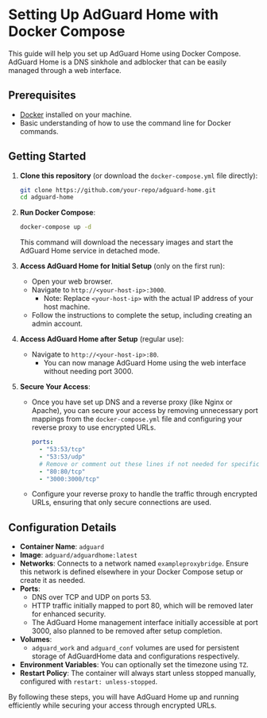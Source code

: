 # Setting Up AdGuard Home with Docker Compose

This guide will help you set up AdGuard Home using Docker Compose. AdGuard Home is a DNS sinkhole and adblocker that can be easily managed through a web interface.

## Prerequisites
- [Docker](https://www.docker.com/products/docker-desktop) installed on your machine.
- Basic understanding of how to use the command line for Docker commands.

## Getting Started

1. **Clone this repository** (or download the `docker-compose.yml` file directly):
   ```sh
   git clone https://github.com/your-repo/adguard-home.git
   cd adguard-home
   ```

2. **Run Docker Compose**:
   ```sh
   docker-compose up -d
   ```
   This command will download the necessary images and start the AdGuard Home service in detached mode.

3. **Access AdGuard Home for Initial Setup** (only on the first run):
   - Open your web browser.
   - Navigate to `http://<your-host-ip>:3000`.
     - Note: Replace `<your-host-ip>` with the actual IP address of your host machine.
   - Follow the instructions to complete the setup, including creating an admin account.

4. **Access AdGuard Home after Setup** (regular use):
   - Navigate to `http://<your-host-ip>:80`.
     - You can now manage AdGuard Home using the web interface without needing port 3000.

5. **Secure Your Access**:
   - Once you have set up DNS and a reverse proxy (like Nginx or Apache), you can secure your access by removing unnecessary port mappings from the `docker-compose.yml` file and configuring your reverse proxy to use encrypted URLs.
     ```yaml
     ports:
       - "53:53/tcp"
       - "53:53/udp"
       # Remove or comment out these lines if not needed for specific services
       - "80:80/tcp"
       - "3000:3000/tcp"
     ```
   - Configure your reverse proxy to handle the traffic through encrypted URLs, ensuring that only secure connections are used.

## Configuration Details

- **Container Name**: `adguard`
- **Image**: `adguard/adguardhome:latest`
- **Networks**: Connects to a network named `exampleproxybridge`. Ensure this network is defined elsewhere in your Docker Compose setup or create it as needed.
- **Ports**:
  - DNS over TCP and UDP on ports 53.
  - HTTP traffic initially mapped to port 80, which will be removed later for enhanced security.
  - The AdGuard Home management interface initially accessible at port 3000, also planned to be removed after setup completion.
- **Volumes**:
  - `adguard_work` and `adguard_conf` volumes are used for persistent storage of AdGuardHome data and configurations respectively.
- **Environment Variables**: You can optionally set the timezone using `TZ`.
- **Restart Policy**: The container will always start unless stopped manually, configured with `restart: unless-stopped`.

By following these steps, you will have AdGuard Home up and running efficiently while securing your access through encrypted URLs.
